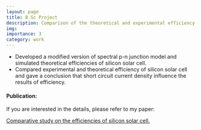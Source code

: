 ```yaml
---
layout: page
title: B.Sc Project
description: Comparison of the theoretical and experimental efficiency of silicon solar cell.
img:
importance: 3
category: work
---
```

* Developed a modified version of spectral p-n junction model and simulated theoretical efficiencies of silicon solar cell.
* Compared experimental and theoretical efficiency of silicon solar cell and gave a conclusion that short circuit current density influence
the results of efficiency.

<h4> Publication:</h4>
If you are interested in the details, please refer to my paper:

<a href = "https://www.researchgate.net/profile/Abu-Kowsar/post/Dark_Reverse_Saturation_Current_vs_Doping_Concentration/attachment/5b03c6b6b53d2f63c3cd4c5d/AS%3A628989261537281%401526974134562/download/6st_Publication_IOSR_Journal+of+Applied+Physics.pdf">Comparative study on the efficiencies of silicon solar cell.
